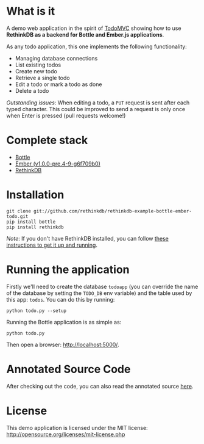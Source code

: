 # What is it #

A demo web application in the spirit of [TodoMVC](http://addyosmani.github.com/todomvc/) showing how to use 
**RethinkDB as a backend for Bottle and Ember.js applications**.

As any todo application, this one implements the following functionality:

* Managing database connections
* List existing todos
* Create new todo
* Retrieve a single todo
* Edit a todo or mark a todo as done
* Delete a todo

_Outstanding issues_: When editing a todo, a `PUT` request is sent after each typed character. This could be improved to send a request is only once when Enter is pressed (pull requests welcome!)

# Complete stack #

* [Bottle](http://bottlepy.org/)
* [Ember (v1.0.0-pre.4-9-g6f709b0)](http://emberjs.com)
* [RethinkDB](http://www.rethinkdb.com)

# Installation #

```
git clone git://github.com/rethinkdb/rethinkdb-example-bottle-ember-todo.git
pip install bottle
pip install rethinkdb
```

_Note_: If you don't have RethinkDB installed, you can follow [these instructions to get it up and running](http://www.rethinkdb.com/docs/install/). 

# Running the application #

Firstly we'll need to create the database `todoapp` (you can override the name of the database
by setting the `TODO_DB` env variable) and the table used by this app: `todos`. You can
do this by running:

```
python todo.py --setup
```

Running the Bottle application is as simple as:

```
python todo.py
```

Then open a browser: <http://localhost:5000/>.


# Annotated Source Code #

After checking out the code, you can also read the annotated source [here](http://www.rethinkdb.com/docs/examples/bottle-ember-todo/).

# License #

This demo application is licensed under the MIT license: <http://opensource.org/licenses/mit-license.php>
